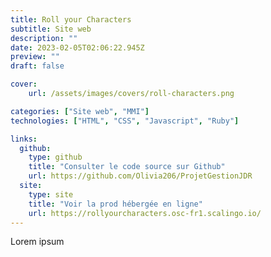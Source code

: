 ```yaml
---
title: Roll your Characters
subtitle: Site web
description: ""
date: 2023-02-05T02:06:22.945Z
preview: ""
draft: false

cover:
    url: /assets/images/covers/roll-characters.png

categories: ["Site web", "MMI"]
technologies: ["HTML", "CSS", "Javascript", "Ruby"]

links:
  github:
    type: github
    title: "Consulter le code source sur Github"
    url: https://github.com/Olivia206/ProjetGestionJDR
  site: 
    type: site
    title: "Voir la prod hébergée en ligne"
    url: https://rollyourcharacters.osc-fr1.scalingo.io/
---
```


Lorem ipsum
